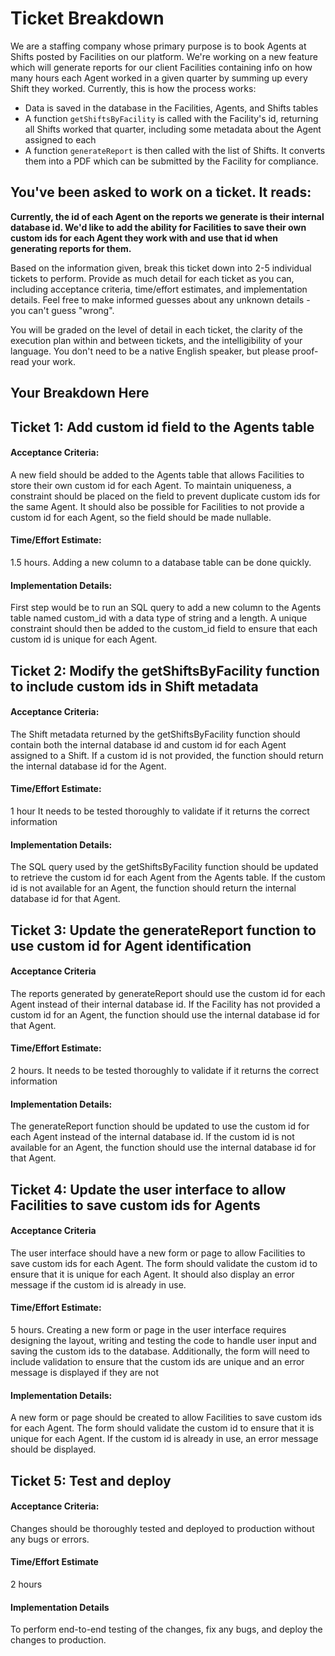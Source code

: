 # Ticket Breakdown
We are a staffing company whose primary purpose is to book Agents at Shifts posted by Facilities on our platform. We're working on a new feature which will generate reports for our client Facilities containing info on how many hours each Agent worked in a given quarter by summing up every Shift they worked. Currently, this is how the process works:

- Data is saved in the database in the Facilities, Agents, and Shifts tables
- A function `getShiftsByFacility` is called with the Facility's id, returning all Shifts worked that quarter, including some metadata about the Agent assigned to each
- A function `generateReport` is then called with the list of Shifts. It converts them into a PDF which can be submitted by the Facility for compliance.

## You've been asked to work on a ticket. It reads:

**Currently, the id of each Agent on the reports we generate is their internal database id. We'd like to add the ability for Facilities to save their own custom ids for each Agent they work with and use that id when generating reports for them.**


Based on the information given, break this ticket down into 2-5 individual tickets to perform. Provide as much detail for each ticket as you can, including acceptance criteria, time/effort estimates, and implementation details. Feel free to make informed guesses about any unknown details - you can't guess "wrong".


You will be graded on the level of detail in each ticket, the clarity of the execution plan within and between tickets, and the intelligibility of your language. You don't need to be a native English speaker, but please proof-read your work.

## Your Breakdown Here

## Ticket 1: Add custom id field to the Agents table

#### Acceptance Criteria: 
A new field should be added to the Agents table that allows Facilities to store their own custom id for each Agent. To maintain uniqueness, a constraint should be placed on the field to prevent duplicate custom ids for the same Agent. It should also be possible for Facilities to not provide a custom id for each Agent, so the field should be made nullable.

#### Time/Effort Estimate: 
1.5 hours. Adding a new column to a database table can be done quickly.

#### Implementation Details: 
First step would be to run an SQL query to add a new column to the Agents table named custom_id with a data type of string and a length. A unique constraint should then be added to the custom_id field to ensure that each custom id is unique for each Agent.

## Ticket 2: Modify the getShiftsByFacility function to include custom ids in Shift metadata

#### Acceptance Criteria: 
The Shift metadata returned by the getShiftsByFacility function should contain both the internal database id and custom id for each Agent assigned to a Shift. If a custom id is not provided, the function should return the internal database id for the Agent.

#### Time/Effort Estimate: 
1 hour It needs to be tested thoroughly to validate if it returns the correct information

#### Implementation Details: 
The SQL query used by the getShiftsByFacility function should be updated to retrieve the custom id for each Agent from the Agents table. If the custom id is not available for an Agent, the function should return the internal database id for that Agent.

## Ticket 3: Update the generateReport function to use custom id for Agent identification

#### Acceptance Criteria 
The reports generated by generateReport should use the custom id for each Agent instead of their internal database id. If the Facility has not provided a custom id for an Agent, the function should use the internal database id for that Agent.

#### Time/Effort Estimate: 
2 hours.  It needs to be tested thoroughly to validate if it returns the correct information

#### Implementation Details: 
The generateReport function should be updated to use the custom id for each Agent instead of the internal database id. If the custom id is not available for an Agent, the function should use the internal database id for that Agent.

## Ticket 4: Update the user interface to allow Facilities to save custom ids for Agents

#### Acceptance Criteria
The user interface should have a new form or page to allow Facilities to save custom ids for each Agent. The form should validate the custom id to ensure that it is unique for each Agent. It should also display an error message if the custom id is already in use.

#### Time/Effort Estimate: 
5 hours.  Creating a new form or page in the user interface requires designing the layout, writing and testing the code to handle user input and saving the custom ids to the database. Additionally, the form will need to include validation to ensure that the custom ids are unique and an error message is displayed if they are not

#### Implementation Details: 
A new form or page should be created to allow Facilities to save custom ids for each Agent.
The form should validate the custom id to ensure that it is unique for each Agent. If the custom id is already in use, an error message should be displayed.

## Ticket 5: Test and deploy

#### Acceptance Criteria: 
Changes should be thoroughly tested and deployed to production without any bugs or errors.

#### Time/Effort Estimate
2 hours

#### Implementation Details
To perform end-to-end testing of the changes, fix any bugs, and deploy the changes to production.